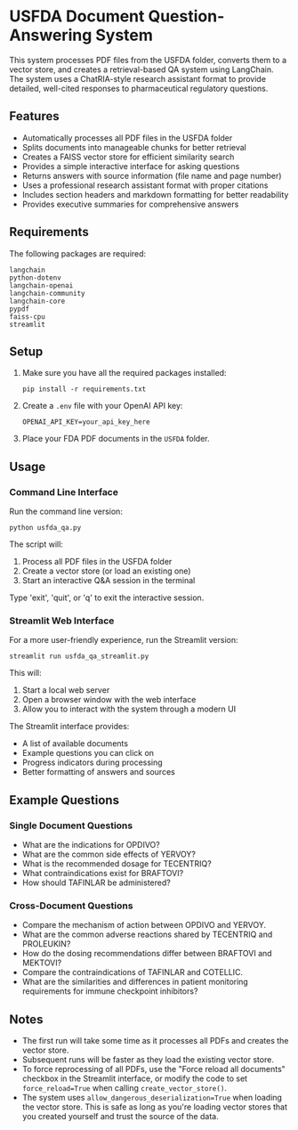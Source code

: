# USFDA Document Question-Answering System

This system processes PDF files from the USFDA folder, converts them to a vector store, and creates a retrieval-based QA system using LangChain. The system uses a ChatRIA-style research assistant format to provide detailed, well-cited responses to pharmaceutical regulatory questions.

## Features

- Automatically processes all PDF files in the USFDA folder
- Splits documents into manageable chunks for better retrieval
- Creates a FAISS vector store for efficient similarity search
- Provides a simple interactive interface for asking questions
- Returns answers with source information (file name and page number)
- Uses a professional research assistant format with proper citations
- Includes section headers and markdown formatting for better readability
- Provides executive summaries for comprehensive answers

## Requirements

The following packages are required:
```
langchain
python-dotenv
langchain-openai
langchain-community
langchain-core
pypdf
faiss-cpu
streamlit
```

## Setup

1. Make sure you have all the required packages installed:
   ```
   pip install -r requirements.txt
   ```

2. Create a `.env` file with your OpenAI API key:
   ```
   OPENAI_API_KEY=your_api_key_here
   ```

3. Place your FDA PDF documents in the `USFDA` folder.

## Usage

### Command Line Interface

Run the command line version:
```
python usfda_qa.py
```

The script will:
1. Process all PDF files in the USFDA folder
2. Create a vector store (or load an existing one)
3. Start an interactive Q&A session in the terminal

Type 'exit', 'quit', or 'q' to exit the interactive session.

### Streamlit Web Interface

For a more user-friendly experience, run the Streamlit version:
```
streamlit run usfda_qa_streamlit.py
```

This will:
1. Start a local web server
2. Open a browser window with the web interface
3. Allow you to interact with the system through a modern UI

The Streamlit interface provides:
- A list of available documents
- Example questions you can click on
- Progress indicators during processing
- Better formatting of answers and sources

## Example Questions

### Single Document Questions
- What are the indications for OPDIVO?
- What are the common side effects of YERVOY?
- What is the recommended dosage for TECENTRIQ?
- What contraindications exist for BRAFTOVI?
- How should TAFINLAR be administered?

### Cross-Document Questions
- Compare the mechanism of action between OPDIVO and YERVOY.
- What are the common adverse reactions shared by TECENTRIQ and PROLEUKIN?
- How do the dosing recommendations differ between BRAFTOVI and MEKTOVI?
- Compare the contraindications of TAFINLAR and COTELLIC.
- What are the similarities and differences in patient monitoring requirements for immune checkpoint inhibitors?

## Notes

- The first run will take some time as it processes all PDFs and creates the vector store.
- Subsequent runs will be faster as they load the existing vector store.
- To force reprocessing of all PDFs, use the "Force reload all documents" checkbox in the Streamlit interface, or modify the code to set `force_reload=True` when calling `create_vector_store()`.
- The system uses `allow_dangerous_deserialization=True` when loading the vector store. This is safe as long as you're loading vector stores that you created yourself and trust the source of the data.